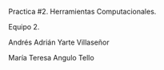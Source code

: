 Practica #2. Herramientas Computacionales.

Equipo 2.

Andrés Adrián Yarte Villaseñor

María Teresa Angulo Tello